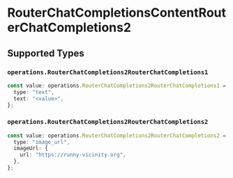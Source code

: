# RouterChatCompletionsContentRouterChatCompletions2


## Supported Types

### `operations.RouterChatCompletions2RouterChatCompletions1`

```typescript
const value: operations.RouterChatCompletions2RouterChatCompletions1 = {
  type: "text",
  text: "<value>",
};
```

### `operations.RouterChatCompletions2RouterChatCompletions2`

```typescript
const value: operations.RouterChatCompletions2RouterChatCompletions2 = {
  type: "image_url",
  imageUrl: {
    url: "https://runny-vicinity.org",
  },
};
```

